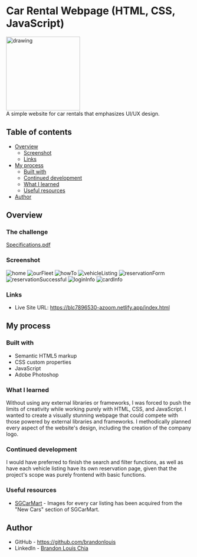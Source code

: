 # Car Rental Webpage (HTML, CSS, JavaScript)
<img src="./img/logos/fullLogo-w.png" alt="drawing" width="200"/></br>
A simple website for car rentals that emphasizes UI/UX design.

## Table of contents

- [Overview](#overview)
  - [Screenshot](#screenshot)
  - [Links](#links)
- [My process](#my-process)
  - [Built with](#built-with)
  - [Continued development](#continued-development)
  - [What I learned](#what-i-learned)
  - [Useful resources](#useful-resources)
- [Author](#author)

## Overview

### The challenge

[Specifications.pdf](./Specifications.pdf)

### Screenshot

![home](./screenshots/home.png)
![ourFleet](./screenshots/ourFleet.jpeg)
![howTo](./screenshots/howTo.jpeg)
![vehicleListing](./screenshots/vehicleListing.png)
![reservationForm](./screenshots/reservationForm.jpeg)
![reservationSuccessful](./screenshots/reservationSuccessful.jpeg)
![loginInfo](./screenshots/loginInfo.png)
![cardInfo](./screenshots/cardInfo.png)

### Links

- Live Site URL: https://blc7896530-azoom.netlify.app/index.html

## My process

### Built with

- Semantic HTML5 markup
- CSS custom properties
- JavaScript
- Adobe Photoshop

### What I learned

Without using any external libraries or frameworks, I was forced to push the limits of creativity while working purely with HTML, CSS, and JavaScript. I wanted to create a visually stunning webpage that could compete with those powered by external libraries and frameworks. I methodically planned every aspect of the website's design, including the creation of the company logo.

### Continued development

I would have preferred to finish the search and filter functions, as well as have each vehicle listing have its own reservation page, given that the project's scope was purely frontend with basic functions.

### Useful resources

- [SGCarMart](https://www.sgcarmart.com/main/index.php) - Images for every car listing has been acquired from the "New Cars" section of SGCarMart.

## Author

- GitHub - https://github.com/brandonlouis
- LinkedIn - [Brandon Louis Chia](www.linkedin.com/in/brandon-louis-chia-63730b162)